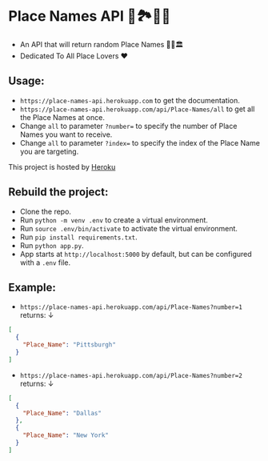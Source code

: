 # Place Names API 🗼🏞️🗽🌉

+ An API that will return random Place Names 🚞🗻🏛️
+ Dedicated To All Place Lovers ❤️

## Usage:

+ `https://place-names-api.herokuapp.com` to get the documentation.
+ `https://place-names-api.herokuapp.com/api/Place-Names/all` to get all the Place Names at once.
+ Change `all` to parameter `?number=` to specify the number of Place Names you want to receive.
+ Change `all` to parameter `?index=` to specify the index of the Place Name you are targeting.

This project is hosted by [Heroku](https://www.heroku.com/)

## Rebuild the project:
+ Clone the repo.
+ Run `python -m venv .env` to create a virtual environment.
+ Run `source .env/bin/activate` to activate the virtual environment.
+ Run `pip install requirements.txt`.
+ Run `python app.py`.
+ App starts at `http://localhost:5000` by default, but can be configured with a `.env` file. 

## Example:

+ `https://place-names-api.herokuapp.com/api/Place-Names?number=1` returns: ↓
```JSON
[
  {
    "Place_Name": "Pittsburgh"
  }
]
```

+ `https://place-names-api.herokuapp.com/api/Place-Names?number=2` returns: ↓
```JSON
[
  {
    "Place_Name": "Dallas"
  }, 
  {
    "Place_Name": "New York"
  }
]
```
